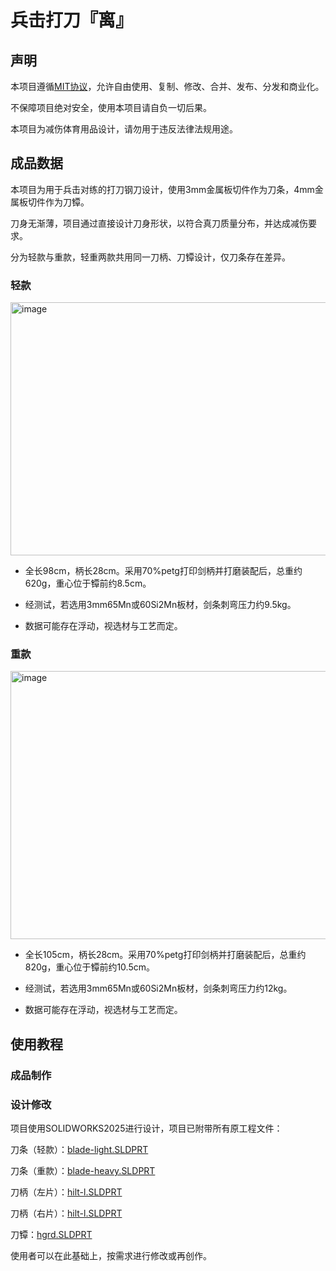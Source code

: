 # 兵击打刀『离』

## 声明

本项目遵循[MIT协议](https://mitsloan.mit.edu/licensing)，允许自由使用、复制、修改、合并、发布、分发和商业化。

不保障项目绝对安全，使用本项目请自负一切后果。

本项目为减伤体育用品设计，请勿用于违反法律法规用途。

## 成品数据

本项目为用于兵击对练的打刀钢刀设计，使用3mm金属板切件作为刀条，4mm金属板切件作为刀镡。

刀身无渐薄，项目通过直接设计刀身形状，以符合真刀质量分布，并达成减伤要求。

分为轻款与重款，轻重两款共用同一刀柄、刀镡设计，仅刀条存在差异。

### 轻款

<img width="988" height="405" alt="image" src="https://github.com/user-attachments/assets/ca794e9e-1c58-45b2-b5ba-32996888234b" />

- 全长98cm，柄长28cm。采用70%petg打印剑柄并打磨装配后，总重约620g，重心位于镡前约8.5cm。

- 经测试，若选用3mm65Mn或60Si2Mn板材，剑条刺弯压力约9.5kg。

- 数据可能存在浮动，视选材与工艺而定。

### 重款

<img width="1028" height="429" alt="image" src="https://github.com/user-attachments/assets/d2d5a7bd-b52a-4af3-b7b5-37328bccceb4" />

- 全长105cm，柄长28cm。采用70%petg打印剑柄并打磨装配后，总重约820g，重心位于镡前约10.5cm。

- 经测试，若选用3mm65Mn或60Si2Mn板材，剑条刺弯压力约12kg。

- 数据可能存在浮动，视选材与工艺而定。

## 使用教程

### 成品制作



### 设计修改

项目使用SOLIDWORKS2025进行设计，项目已附带所有原工程文件：

刀条（轻款）：[blade-light.SLDPRT](https://github.com/ColinCCCC/Li.Hema-Katana/blob/main/blade-light.SLDPRT)

刀条（重款）：[blade-heavy.SLDPRT](https://github.com/ColinCCCC/Li.Hema-Katana/blob/main/blade-heavy.SLDPRT)

刀柄（左片）：[hilt-l.SLDPRT](https://github.com/ColinCCCC/Li.Hema-Katana/blob/main/hilt-l.SLDPRT)

刀柄（右片）：[hilt-l.SLDPRT](https://github.com/ColinCCCC/Li.Hema-Katana/blob/main/hilt-r.SLDPRT)

刀镡：[hgrd.SLDPRT](https://github.com/ColinCCCC/Li.Hema-Katana/blob/main/hgrd.SLDPRT)

使用者可以在此基础上，按需求进行修改或再创作。
